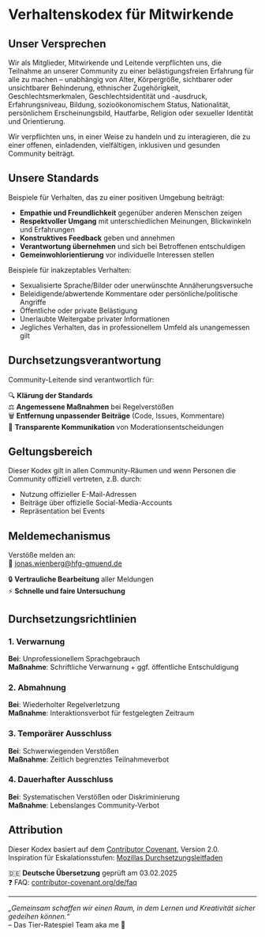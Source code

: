 # Verhaltenskodex für Mitwirkende

## Unser Versprechen

Wir als Mitglieder, Mitwirkende und Leitende verpflichten uns, die Teilnahme an unserer Community zu einer belästigungsfreien Erfahrung für alle zu machen – unabhängig von Alter, Körpergröße, sichtbarer oder unsichtbarer Behinderung, ethnischer Zugehörigkeit, Geschlechtsmerkmalen, Geschlechtsidentität und -ausdruck, Erfahrungsniveau, Bildung, sozioökonomischem Status, Nationalität, persönlichem Erscheinungsbild, Hautfarbe, Religion oder sexueller Identität und Orientierung.

Wir verpflichten uns, in einer Weise zu handeln und zu interagieren, die zu einer offenen, einladenden, vielfältigen, inklusiven und gesunden Community beiträgt.

## Unsere Standards

Beispiele für Verhalten, das zu einer positiven Umgebung beiträgt:

- **Empathie und Freundlichkeit** gegenüber anderen Menschen zeigen
- **Respektvoller Umgang** mit unterschiedlichen Meinungen, Blickwinkeln und Erfahrungen
- **Konstruktives Feedback** geben und annehmen
- **Verantwortung übernehmen** und sich bei Betroffenen entschuldigen
- **Gemeinwohlorientierung** vor individuelle Interessen stellen

Beispiele für inakzeptables Verhalten:

- Sexualisierte Sprache/Bilder oder unerwünschte Annäherungsversuche
- Beleidigende/abwertende Kommentare oder persönliche/politische Angriffe
- Öffentliche oder private Belästigung
- Unerlaubte Weitergabe privater Informationen
- Jegliches Verhalten, das in professionellem Umfeld als unangemessen gilt

## Durchsetzungsverantwortung

Community-Leitende sind verantwortlich für:

🔍 **Klärung der Standards**  
⚖️ **Angemessene Maßnahmen** bei Regelverstößen  
🗑️ **Entfernung unpassender Beiträge** (Code, Issues, Kommentare)  
📢 **Transparente Kommunikation** von Moderationsentscheidungen

## Geltungsbereich

Dieser Kodex gilt in allen Community-Räumen und wenn Personen die Community offiziell vertreten, z.B. durch:

- Nutzung offizieller E-Mail-Adressen
- Beiträge über offizielle Social-Media-Accounts
- Repräsentation bei Events

## Meldemechanismus

Verstöße melden an:  
📩 [jonas.wienberg@hfg-gmuend.de](mailto:jonas.wienberg@hfg-gmuend.de)

🔒 **Vertrauliche Bearbeitung** aller Meldungen  
⚡ **Schnelle und faire Untersuchung**

## Durchsetzungsrichtlinien

### 1. Verwarnung

**Bei**: Unprofessionellem Sprachgebrauch  
**Maßnahme**: Schriftliche Verwarnung + ggf. öffentliche Entschuldigung

### 2. Abmahnung

**Bei**: Wiederholter Regelverletzung  
**Maßnahme**: Interaktionsverbot für festgelegten Zeitraum

### 3. Temporärer Ausschluss

**Bei**: Schwerwiegenden Verstößen  
**Maßnahme**: Zeitlich begrenztes Teilnahmeverbot

### 4. Dauerhafter Ausschluss

**Bei**: Systematischen Verstößen oder Diskriminierung  
**Maßnahme**: Lebenslanges Community-Verbot

## Attribution

Dieser Kodex basiert auf dem [Contributor Covenant][cov], Version 2.0.  
Inspiration für Eskalationsstufen: [Mozillas Durchsetzungsleitfaden][mozilla]

[cov]: https://www.contributor-covenant.org/de/version/2/0/code-of-conduct
[mozilla]: https://github.com/mozilla/diversity

🇩🇪 **Deutsche Übersetzung** geprüft am 03.02.2025  
❓ FAQ: [contributor-covenant.org/de/faq](https://www.contributor-covenant.org/de/faq)

---

_„Gemeinsam schaffen wir einen Raum, in dem Lernen und Kreativität sicher gedeihen können.“_  
– Das Tier-Ratespiel Team aka me 🐾

